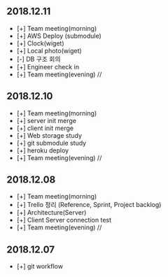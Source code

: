 ## 2018.12.11
  - [+] Team meeting(morning)
  - [+] AWS Deploy (submodule)
  - [+] Clock(wiget) 
  - [+] Local photo(wiget) 
  - [-] DB 구조 회의
  - [+] Engineer check in
  - [+] Team meeting(evening) //

## 2018.12.10
  - [+] Team meeting(morning)
  - [+] server init merge
  - [+] client init merge
  - [+] Web storage study
  - [+] git submodule study
  - [+] heroku deploy
  - [+] Team meeting(evening) //

## 2018.12.08
  - [+] Team meeting(morning)
  - [+] Trello 정리 (Reference, Sprint, Project backlog)
  - [+] Architecture(Server)
  - [+] Client Server connection test
  - [+] Team meeting(evening) //

## 2018.12.07
  - [+] git workflow
  